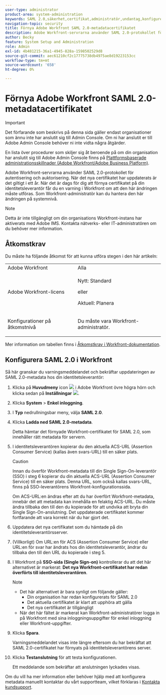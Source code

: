 ```yaml
---
user-type: administrator
product-area: system-administration
keywords: SAML 2.0,säkerhet,certifikat,administratör,undantag,konfigurera,metadata
navigation-topic: security
title: Förnya Adobe Workfront SAML 2.0-metadatacertifikatet
description: Adobe Workfront-servrarna använder SAML 2.0-protokollet för autentisering och auktorisering. När det nya certifikatet har uppdaterats är det giltigt i ett år. När det är dags för dig att förnya certifikatet på din identitetsleverantör får du en varning i Workfront om att den här ändringen måste utföras. Som Workfront-administratör kan du hantera den här ändringen på systemnivå.
author: Becky
feature: System Setup and Administration
role: Admin
exl-id: 4b481215-36a1-4945-828a-1598502529d8
source-git-commit: aec61210cf2c17775738db4975ae8d19223153cc
workflow-type: tm+mt
source-wordcount: '658'
ht-degree: 0%

---
```


# Förnya Adobe Workfront SAML 2.0-metadatacertifikatet

>[!IMPORTANT]
>
>Det förfarande som beskrivs på denna sida gäller endast organisationer som ännu inte har anslutit sig till Admin Console. Om ni har anslutit er till Adobe Admin Console behöver ni inte vidta några åtgärder.
>
>En lista över procedurer som skiljer sig åt beroende på om din organisation har anslutit sig till Adobe Admin Console finns på [Plattformsbaserade administrationsskillnader (Adobe Workfront/Adobe Business Platform)](../../../administration-and-setup/get-started-wf-administration/actions-in-admin-console.md).

Adobe Workfront-servrarna använder SAML 2.0-protokollet för autentisering och auktorisering. När det nya certifikatet har uppdaterats är det giltigt i ett år. När det är dags för dig att förnya certifikatet på din identitetsleverantör får du en varning i Workfront om att den här ändringen måste utföras. Som Workfront-administratör kan du hantera den här ändringen på systemnivå.

<!--Use this Important note box in the last few weeks before each update.

You must take action to update the metadata in your identity provider with the information from the renewed certificate before the specified date. Mismatched certificates can keep your users from logging in to Workfront after November 22, 2022.
 
-->

>[!NOTE]
>
>Detta är inte tillgängligt om din organisations Workfront-instans har aktiverats med Adobe IMS. Kontakta nätverks- eller IT-administratören om du behöver mer information.

## Åtkomstkrav

Du måste ha följande åtkomst för att kunna utföra stegen i den här artikeln:

<table style="table-layout:auto"> 
 <col> 
 <col> 
 <tbody> 
  <tr> 
   <td role="rowheader">Adobe Workfront</td> 
   <td>Alla</td> 
  </tr> 
 <tr> 
  <td role="rowheader">Adobe Workfront-licens</td> 
  <td> <p>Nytt: Standard </p>
 <p>eller</p> 
<p>Aktuell: Planera </p> 
</td> 
 </tr>   
 <tr> 
   <td role="rowheader">Konfigurationer på åtkomstnivå</td> 
   <td> <p>Du måste vara Workfront-administratör.</p> </td> 
  </tr> 
 </tbody> 
</table>

Mer information om tabellen finns i [Åtkomstkrav i Workfront-dokumentation](/help/quicksilver/administration-and-setup/add-users/access-levels-and-object-permissions/access-level-requirements-in-documentation.md).

## Konfigurera SAML 2.0 i Workfront

Så här granskar du varningsmeddelandet och bekräftar uppdateringen av SAML 2.0-metadata hos din identitetsleverantör:

1. Klicka på **Huvudmeny** icon ![](assets/main-menu-icon.png) i Adobe Workfront övre högra hörn och klicka sedan på **Inställningar** ![](assets/gear-icon-settings.png).

1. Klicka **System** > **Enkel inloggning**.

1. I **Typ** nedrullningsbar meny, välja **SAML 2.0**.

1. Klicka **Ladda ned SAML 2.0-metadata**.

   Detta hämtar det förnyade Workfront-certifikatet för SAML 2.0, som innehåller rätt metadata för servern.

1. I identitetsleverantören kopierar du den aktuella ACS-URL (Assertion Consumer Service) (kallas även svars-URL) till en säker plats.

   >[!CAUTION]
   >
   >Innan du överför Workfront-metadata till din Single Sign-On-leverantör (SSO) i steg 6 kopierar du din aktuella ACS-URL (Assertion Consumer Service) till en säker plats. Denna URL, som också kallas svars-URL, finns på SSO-leverantörens Workfront-konfigurationssida.
   >
   >
   >Om ACS-URL:en ändras efter att du har överfört Workfront-metadata, innebär det att metadata kan innehålla en felaktig ACS-URL. Du måste ändra tillbaka den till den du kopierade för att undvika att bryta din Single Sign-On-anslutning. Det uppdaterade certifikatet kommer fortfarande att vara korrekt när du har gjort det.

1. Uppdatera det nya certifikatet som du hämtade på din identitetsleverantörsserver.
1. (Villkorligt) Om URL:en för ACS (Assertion Consumer Service) eller URL:en för svar har ändrats hos din identitetsleverantör, ändrar du tillbaka den till den URL du kopierade i steg 5.
1. I Workfront på **SSO-sida (Single Sign-on)** kontrollerar du att det här alternativet är markerat: **Det nya Workfront-certifikatet har redan överförts till identitetsleverantören**.

   >[!NOTE]
   >
   >* Det här alternativet är bara synligt om följande gäller:
   >   * Din organisation har redan konfigurerats för SAML 2.0
   >   * Det aktuella certifikatet är klart att upphöra att gälla
   >   * Det nya certifikatet är tillgängligt
   >* När det här fältet är markerat kan Workfront-administratörer logga in på Workfront med sina inloggningsuppgifter för enkel inloggning eller Workfront-uppgifter.

1. Klicka **Spara**.

   Varningsmeddelandet visas inte längre eftersom du har bekräftat att SAML 2.0-certifikatet har förnyats på identitetsleverantörens server.

1. Klicka **Testanslutning** för att testa konfigurationen.

   Ett meddelande som bekräftar att anslutningen lyckades visas.

Om du vill ha mer information eller behöver hjälp med att konfigurera metadata manuellt kontaktar du vårt supportteam, vilket förklaras i [Kontakta kundsupport](../../../workfront-basics/tips-tricks-and-troubleshooting/contact-customer-support.md).
